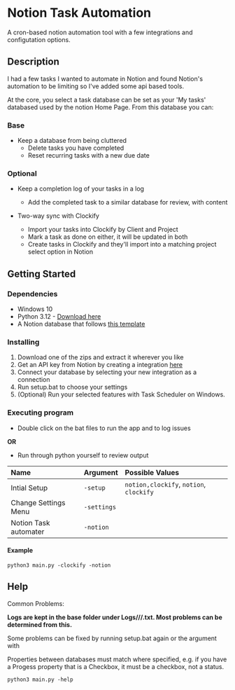 # Notion Task Automation

A cron-based notion automation tool with a few integrations and configutation options.

## Description

I had a few tasks I wanted to automate in Notion and found Notion's automation to be limiting so I've added some api based tools.

At the core, you select a task database can be set as your 'My tasks' databased used by the notion Home Page. From this database you can:

### Base
- Keep a database from being cluttered
  - Delete tasks you have completed
  - Reset recurring tasks with a new due date

### Optional
- Keep a completion log of your tasks in a log
  - Add the completed task to a similar database for review, with content

- Two-way sync with Clockify
  - Import your tasks into Clockify by Client and Project
  - Mark a task as done on either, it will be updated in both
  - Create tasks in Clockify and they'll import into a matching project select option in Notion

## Getting Started

### Dependencies

- Windows 10
- Python 3.12 - [Download here](https://www.python.org/downloads/)
- A Notion database that follows [this template](https://pixelmixery.notion.site/1ce62907d7c28041914adb26db9b8754?v=1ce62907d7c28037bb6f000c025c033a&pvs=4)
 
### Installing

1. Download one of the zips and extract it wherever you like
1. Get an API key from Notion by creating a integration [here](https://www.notion.so/profile/integrations)
1. Connect your database by selecting your new integration as a connection
1. Run setup.bat to choose your settings
1. (Optional) Run your selected features with Task Scheduler on Windows. 

### Executing program

* Double click on the bat files to run the app and to log issues 

**OR**
* Run through python yourself to review output

|Name|Argument|Possible Values|
|:-|:-|:-|
|Intial Setup|`-setup`|`notion,clockify`, `notion`, `clockify`|
|Change Settings Menu|`-settings`||
|Notion Task automater|`-notion`||

#### Example
```
python3 main.py -clockify -notion
```

## Help

Common Problems:

**Logs are kept in the base folder under Logs/<year>/<month>/<day>.txt. Most problems can be determined from this.**

Some problems can be fixed by running setup.bat again or the argument with 

Properties between databases must match where specified, e.g. if you have a Progess property that is a Checkbox, it must be a checkbox, not a status.
```
python3 main.py -help
```